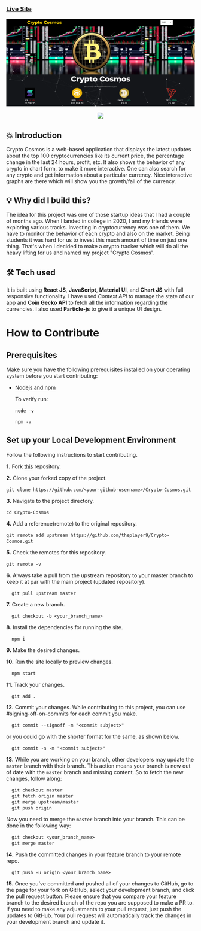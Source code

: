 ### [Live Site](https://crypto-cosmos.vercel.app/)

![Crypto Cosmos](public/Landingpage.png)

<p align="center">
<img src="https://img.shields.io/badge/Author-theplayer9-blue" />
</p>

## 💥 Introduction

Crypto Cosmos is a web-based application that displays the latest updates about the top 100 cryptocurrencies like its current price, the percentage change in the last 24 hours, profit, etc. It also shows the behavior of any crypto in chart form, to make it more interactive. One can also search for any crypto and get information about a particular currency. Nice interactive graphs are there which will show you the growth/fall of the currency.

## 💡 Why did I build this?

The idea for this project was one of those startup ideas that I had a couple of months ago. When I landed in college in 2020, I and my friends were exploring various tracks. Investing in cryptocurrency was one of them. We have to monitor the behavior of each crypto and also on the market. Being students it was hard for us to invest this much amount of time on just one thing. That's when I decided to make a crypto tracker which will do all the heavy lifting for us and named my project "Crypto Cosmos".

## 🛠️ Tech used

It is built using **React JS**, **JavaScript**, **Material UI**, and **Chart JS** with full responsive functionality. I have used _Context API_ to manage the state of our app and **Coin Gecko API** to fetch all the information regarding the currencies. I also used **Particle-js** to give it a unique UI design.

# How to Contribute

## Prerequisites

Make sure you have the following prerequisites installed on your operating system before you start contributing:

- [Nodejs and npm](https://nodejs.org/en/)

  To verify run:

  ```
  node -v
  ```

  ```
  npm -v
  ```

## Set up your Local Development Environment

Follow the following instructions to start contributing.

**1.** Fork [this](https://github.com/theplayer9/Crypto-Cosmos) repository.

**2.** Clone your forked copy of the project.

```
git clone https://github.com/<your-github-username>/Crypto-Cosmos.git
```

**3.** Navigate to the project directory.

```
cd Crypto-Cosmos
```

**4.** Add a reference(remote) to the original repository.

```
git remote add upstream https://github.com/theplayer9/Crypto-Cosmos.git
```

**5.** Check the remotes for this repository.

```
git remote -v
```

**6.** Always take a pull from the upstream repository to your master branch to keep it at par with the main project (updated repository).

```
  git pull upstream master
```

**7.** Create a new branch.

```
  git checkout -b <your_branch_name>
```

**8.** Install the dependencies for running the site.

```
  npm i
```

**9.** Make the desired changes.

**10.** Run the site locally to preview changes.

```
  npm start
```

**11.** Track your changes.

```
  git add .
```

**12.** Commit your changes. While contributing to this project, you can use #signing-off-on-commits for each commit you make.

```
  git commit --signoff -m "<commit subject>"
```

or you could go with the shorter format for the same, as shown below.

```
  git commit -s -m "<commit subject>"
```

**13.** While you are working on your branch, other developers may update the `master` branch with their branch. This action means your branch is now out of date with the `master` branch and missing content. So to fetch the new changes, follow along:

```
  git checkout master
  git fetch origin master
  git merge upstream/master
  git push origin
```

Now you need to merge the `master` branch into your branch. This can be done in the following way:

```
  git checkout <your_branch_name>
  git merge master
```

**14.** Push the committed changes in your feature branch to your remote repo.

```
  git push -u origin <your_branch_name>
```

**15.** Once you’ve committed and pushed all of your changes to GitHub, go to the page for your fork on GitHub, select your development branch, and click the pull request button. Please ensure that you compare your feature branch to the desired branch of the repo you are supposed to make a PR to. If you need to make any adjustments to your pull request, just push the updates to GitHub. Your pull request will automatically track the changes in your development branch and update it.
